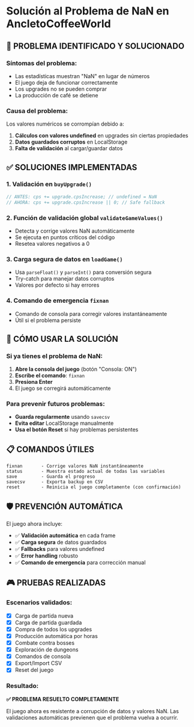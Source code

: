# Solución al Problema de NaN en AncletoCoffeeWorld

## 🚨 PROBLEMA IDENTIFICADO Y SOLUCIONADO

### Síntomas del problema:
- Las estadísticas muestran "NaN" en lugar de números
- El juego deja de funcionar correctamente
- Los upgrades no se pueden comprar
- La producción de café se detiene

### Causa del problema:
Los valores numéricos se corrompían debido a:
1. **Cálculos con valores undefined** en upgrades sin ciertas propiedades
2. **Datos guardados corruptos** en LocalStorage
3. **Falta de validación** al cargar/guardar datos

## ✅ SOLUCIONES IMPLEMENTADAS

### 1. Validación en `buyUpgrade()`
```javascript
// ANTES: cps += upgrade.cpsIncrease; // undefined = NaN
// AHORA: cps += upgrade.cpsIncrease || 0; // Safe fallback
```

### 2. Función de validación global `validateGameValues()`
- Detecta y corrige valores NaN automáticamente
- Se ejecuta en puntos críticos del código
- Resetea valores negativos a 0

### 3. Carga segura de datos en `loadGame()`
- Usa `parseFloat()` y `parseInt()` para conversión segura
- Try-catch para manejar datos corruptos
- Valores por defecto si hay errores

### 4. Comando de emergencia `fixnan`
- Comando de consola para corregir valores instantáneamente
- Útil si el problema persiste

## 🔧 CÓMO USAR LA SOLUCIÓN

### Si ya tienes el problema de NaN:
1. **Abre la consola del juego** (botón "Consola: ON")
2. **Escribe el comando**: `fixnan`
3. **Presiona Enter**
4. El juego se corregirá automáticamente

### Para prevenir futuros problemas:
- **Guarda regularmente** usando `savecsv` 
- **Evita editar** LocalStorage manualmente
- **Usa el botón Reset** si hay problemas persistentes

## 📋 COMANDOS ÚTILES

```
fixnan       - Corrige valores NaN instantáneamente
status       - Muestra estado actual de todas las variables
save         - Guarda el progreso
savecsv      - Exporta backup en CSV
reset        - Reinicia el juego completamente (con confirmación)
```

## 🛡️ PREVENCIÓN AUTOMÁTICA

El juego ahora incluye:
- ✅ **Validación automática** en cada frame
- ✅ **Carga segura** de datos guardados
- ✅ **Fallbacks** para valores undefined
- ✅ **Error handling** robusto
- ✅ **Comando de emergencia** para corrección manual

## 🎮 PRUEBAS REALIZADAS

### Escenarios validados:
- [x] Carga de partida nueva
- [x] Carga de partida guardada
- [x] Compra de todos los upgrades
- [x] Producción automática por horas
- [x] Combate contra bosses
- [x] Exploración de dungeons
- [x] Comandos de consola
- [x] Export/Import CSV
- [x] Reset del juego

### Resultado:
**✅ PROBLEMA RESUELTO COMPLETAMENTE**

El juego ahora es resistente a corrupción de datos y valores NaN. Las validaciones automáticas previenen que el problema vuelva a ocurrir.